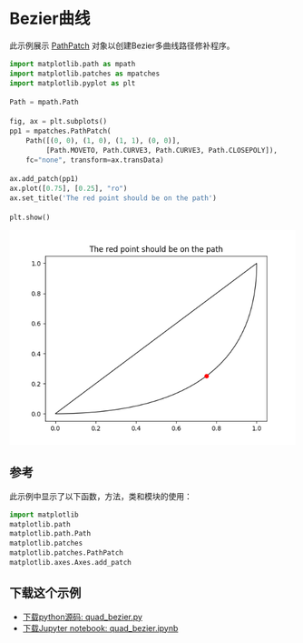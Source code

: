 # Bezier曲线

此示例展示 [PathPatch](https://matplotlib.org/api/_as_gen/matplotlib.patches.PathPatch.html#matplotlib.patches.PathPatch) 对象以创建Bezier多曲线路径修补程序。

```python
import matplotlib.path as mpath
import matplotlib.patches as mpatches
import matplotlib.pyplot as plt

Path = mpath.Path

fig, ax = plt.subplots()
pp1 = mpatches.PathPatch(
    Path([(0, 0), (1, 0), (1, 1), (0, 0)],
         [Path.MOVETO, Path.CURVE3, Path.CURVE3, Path.CLOSEPOLY]),
    fc="none", transform=ax.transData)

ax.add_patch(pp1)
ax.plot([0.75], [0.25], "ro")
ax.set_title('The red point should be on the path')

plt.show()
```

![Bezier曲线示例](/static/images/gallery/sphx_glr_quad_bezier_001.png)

## 参考

此示例中显示了以下函数，方法，类和模块的使用：

```python
import matplotlib
matplotlib.path
matplotlib.path.Path
matplotlib.patches
matplotlib.patches.PathPatch
matplotlib.axes.Axes.add_patch
```

## 下载这个示例
            
- [下载python源码: quad_bezier.py](https://matplotlib.org/_downloads/quad_bezier.py)
- [下载Jupyter notebook: quad_bezier.ipynb](https://matplotlib.org/_downloads/quad_bezier.ipynb)